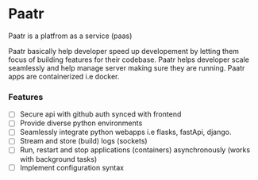 # Paatr
Paatr is a platfrom as a service (paas)

Paatr basically help developer speed up developement by letting them focus of building features for their codebase. Paatr helps developer scale seamlessly  and help manage server making sure they are running. Paatr apps are containerized i.e docker.

### Features
- [ ] Secure api with github auth synced with frontend
- [ ] Provide diverse python environments
- [ ] Seamlessly integrate python webapps i.e flasks, fastApi, django.
- [ ] Stream and store (build) logs (sockets)
- [ ] Run, restart and stop applications (containers) asynchronously (works with background tasks)
- [ ] Implement configuration syntax
